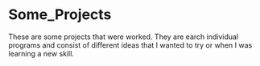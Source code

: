 # Some_Projects
These are some projects that were worked. They are earch individual programs and consist of different ideas that I wanted to try or when I was learning a new skill.
